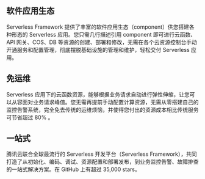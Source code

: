 ## 软件应用生态
Serverless Framework 提供了丰富的软件应用生态（component）供您搭建各种形态的 Serverless 应用。您只需几行描述引用 component 即可进行云函数、API 网关、COS、DB 等资源的创建、部署和修改，无需在各个云资源控制台手动开通服务和配置管理，彻底摆脱基础设施的管理和维护，轻松交付 Serverless 应用。

## 免运维
Serverless 应用下的云函数资源，能够根据业务请求自动进行弹性伸缩，让您可以从容面对业务请求峰值。您无需再提前手动配置计算资源，无需从零搭建自己的监控告警系统，完全免去传统的运维烦恼，并使得您付出的资源成本相比传统服务可节省超过 80% 。

## 一站式
腾讯云联合全球最流行的 Serverless 开发平台（Serverless Framework），共同打造了从初始化、编码、调试、资源配置和部署发布，到业务监控告警、故障排查的一站式解决方案。在 GitHub 上有超过 35,000 stars。


